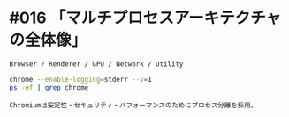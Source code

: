 # #016 「マルチプロセスアーキテクチャの全体像」

```text
Browser / Renderer / GPU / Network / Utility
```

```bash
chrome --enable-logging=stderr --v=1
ps -ef | grep chrome
```

```text
Chromiumは安定性・セキュリティ・パフォーマンスのためにプロセス分離を採用。
```
